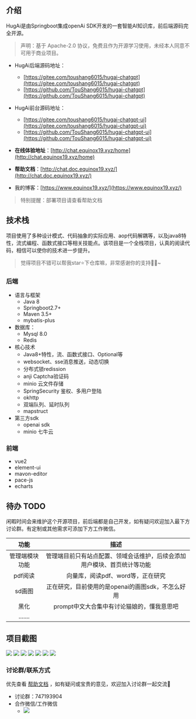 ## 介绍

HugAi是由Springboot集成openAi SDK开发的一套智能AI知识库，前后端源码完全开源。

> 声明：基于 Apache-2.0 协议，免费且作为开源学习使用，未经本人同意不可用于商业项目。

- HugAi后端源码地址：
    - [https://gitee.com/toushang6015/hugai-chatgpt](https://gitee.com/toushang6015/hugai-chatgpt)
    - [https://github.com/TouShang6015/hugai-chatgpt](https://github.com/TouShang6015/hugai-chatgpt)

- HugAi前台源码地址：
    - [https://gitee.com/toushang6015/hugai-chatgpt-ui](https://gitee.com/toushang6015/hugai-chatgpt-ui)
    - [https://github.com/TouShang6015/hugai-chatgpt-ui](https://github.com/TouShang6015/hugai-chatgpt-ui)
    
- **在线体验地址**：[http://chat.equinox19.xyz/home](http://chat.equinox19.xyz/home)
- **帮助文档**：[http://chat.doc.equinox19.xyz/](http://chat.doc.equinox19.xyz/)


- 我的博客：[https://www.equinox19.xyz/](https://www.equinox19.xyz/)

> 特别提醒：部署项目请查看帮助文档

## 技术栈

项目使用了多种设计模式、代码抽象的实际应用、aop代码解耦等，以及java8特性，流式编程、函数式接口等相关技能点。该项目是一个全栈项目，认真的阅读代码，相信可以使你的技术进一步提升。

> 觉得项目不错可以帮我star⭐下仓库嘛，非常感谢你的支持🧎‍♂️~

### 后端

- 语言与框架
  - Java 8
  - Springboot2.7+
  - Maven 3.5+
  - mybatis-plus
- 数据库：
  - Mysql 8.0
  - Redis
- 核心技术
  - Java8+特性，流、函数式接口、Optional等
  - websocket、sse消息推送，动态切换
  - 分布式锁redission
  - anji Captcha验证码
  - minio 云文件存储
  - SpringSecurity 鉴权、多用户登陆
  - okhttp
  - 双端队列、延时队列
  - mapstruct
- 第三方sdk
  - openai sdk
  - minio 七牛云

### 前端

- vue2
- element-ui
- mavon-editor
- pace-js
- echarts

## 待办 TODO

闲暇时间会来维护这个开源项目，前后端都是自己开发，如有疑问欢迎加入最下方讨论群。有定制或其他需求可添加下方工作微信。

|   功能    |                  描述                  |
|:-------:|:------------------------------------:|
| 管理端模块功能 | 管理端目前只有站点配置、领域会话维护，后续会添加用户模块、首页统计等功能 |
|  pdf阅读  |         向量库，阅读pdf、word等，正在研究         |
|  sd画图   |    正在研究，目前使用的是openai的画图sdk，不怎么好用     |
|   黑化    |       prompt中文大合集中有讨论猫娘的，懂我意思吧       |
| ....... |                                      |

## 项目截图

![](http://chat.static.equinox19.xyz/hugai-doc/effect/1691027744983.jpg)
![](http://chat.static.equinox19.xyz/hugai-doc/effect/1691028127389.jpg)
![](http://chat.static.equinox19.xyz/hugai-doc/effect/1691028170014.jpg)
![](http://chat.static.equinox19.xyz/hugai-doc/effect/1691028204255.jpg)
![](http://chat.static.equinox19.xyz/hugai-doc/effect/1691030140010.jpg)
![](http://chat.static.equinox19.xyz/hugai-doc/effect/1691030163684.jpg)
![](http://chat.static.equinox19.xyz/hugai-doc/effect/1691030196637.jpg)

### 讨论群/联系方式

优先查看 [帮助文档](http://chat.doc.equinox19.xyz/) ，如有疑问或宝贵的意见，欢迎加入讨论群一起交流🤤

- 讨论群：747193904
- 合作微信/工作微信
  - ![](http://chat.static.equinox19.xyz/hugai-doc/20230809145625.png)
